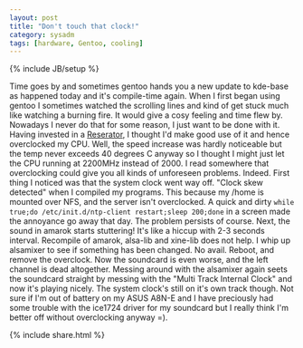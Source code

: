 ```yaml
---
layout: post
title: "Don't touch that clock!"
category: sysadm
tags: [hardware, Gentoo, cooling]
---
```

{% include JB/setup %}

Time goes by and sometimes gentoo hands you a new update to kde-base as happened today and it's compile-time again.
When I first began using gentoo I sometimes watched the scrolling lines and kind of get stuck much like watching a burning fire.
It would give a cosy feeling and time flew by.
Nowadays I never do that for some reason, I just want to be done with it.
Having invested in a [Reserator](http://www.zalman.co.kr/eng/product/view.asp?idx=63), I thought I'd make good use of it and hence overclocked my CPU.
Well, the speed increase was hardly noticeable but the temp never exceeds 40 degrees C anyway so I thought I might just let the CPU running at 2200MHz instead of 2000.
I read somewhere that overclocking could give you all kinds of unforeseen problems.
Indeed.
First thing I noticed was that the system clock went way off.
"Clock skew detected" when I compiled my programs.
This because my /home is mounted over NFS, and the server isn't overclocked.
A quick and dirty ``while true;do /etc/init.d/ntp-client restart;sleep 200;done`` in a screen made the annoyance go away that day.
The problem persists of course.
Next, the sound in amarok starts stuttering!
It's like a hiccup with 2-3 seconds interval.
Recompile of amarok, alsa-lib and xine-lib does not help.
I whip up alsamixer to see if something has been changed.
No avail.
Reboot, and remove the overclock.
Now the soundcard is even worse, and the left channel is dead altogether.
Messing around with the alsamixer again seets the soundcard straight by messing with the "Multi Track Internal Clock" and now it's playing nicely.
The system clock's still on it's own track though.
Not sure if I'm out of battery on my ASUS A8N-E and I have preciously had some trouble with the ice1724 driver for my soundcard but I really think I'm better off without overclocking anyway =).

{% include share.html %}

